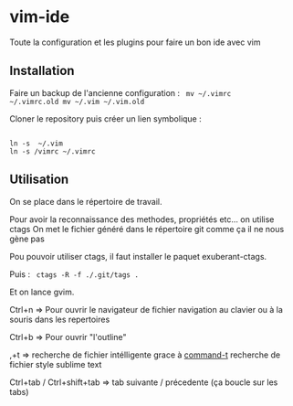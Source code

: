 # vim-ide

Toute la configuration et les plugins pour faire un bon ide avec vim

## Installation

Faire un backup de l'ancienne configuration :
<code>
mv ~/.vimrc ~/.vimrc.old
mv ~/.vim ~/.vim.old
</code>

Cloner le repository puis créer un lien symbolique :

<code>
ln -s <path-to-repository> ~/.vim
ln -s <path-to-repository>/vimrc ~/.vimrc
</code>

## Utilisation

On se place dans le répertoire de travail.

Pour avoir la reconnaissance des methodes, propriétés etc... on utilise ctags
On met le fichier généré dans le répertoire git comme ça il ne nous gène pas

Pou pouvoir utiliser ctags, il faut installer le paquet exuberant-ctags.

Puis :
<code>
ctags -R -f ./.git/tags .
</code>

Et on lance gvim.

Ctrl+n => Pour ouvrir le navigateur de fichier 
        navigation au clavier ou à la souris  dans les repertoires
        
Ctrl+b => Pour ouvrir "l'outline"

,+t => recherche de fichier intélligente grace à [command-t](https://wincent.com/products/command-t) recherche de fichier style sublime text

Ctrl+tab / Ctrl+shift+tab => tab suivante / précedente (ça boucle sur les tabs)
